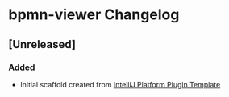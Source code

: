 <!-- Keep a Changelog guide -> https://keepachangelog.com -->

# bpmn-viewer Changelog

## [Unreleased]
### Added
- Initial scaffold created from [IntelliJ Platform Plugin Template](https://github.com/JetBrains/intellij-platform-plugin-template)
